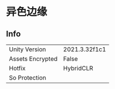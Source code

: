 # 异色边缘

## Info

| | |
| - | - |
| Unity Version | 2021.3.32f1c1 |
| Assets Encrypted | False |
| Hotfix | HybridCLR |
| So Protection | |
